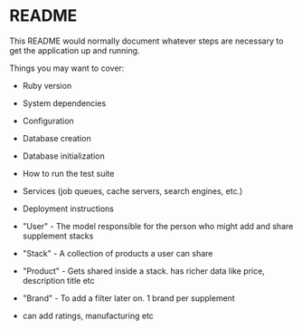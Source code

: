 # README

This README would normally document whatever steps are necessary to get the
application up and running.

Things you may want to cover:

* Ruby version

* System dependencies

* Configuration

* Database creation

* Database initialization

* How to run the test suite

* Services (job queues, cache servers, search engines, etc.)

* Deployment instructions

- "User" - The model responsible for the person who might add and share supplement stacks

- "Stack" - A collection of products a user can share

- "Product" - Gets shared inside a stack. has richer data like price, description title etc
 
- "Brand" - To add a filter later on. 1 brand per supplement

- can add ratings, manufacturing etc
